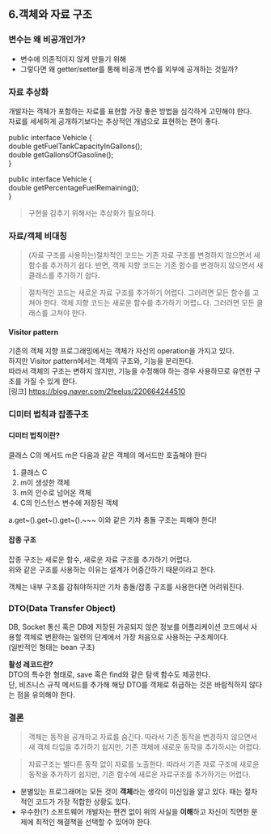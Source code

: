 ## 6.객체와 자료 구조

### 변수는 왜 비공개인가?
* 변수에 의존적이지 않게 만들기 위해
* 그렇다면 왜 getter/setter를 통해 비공개 변수를 외부에 공개하는 것일까?

### 자료 추상화
개발자는 객체가 포함하는 자료를 표현할 가장 좋은 방법을 심각하게 고민해야 한다.  
자료를 세세하게 공개하기보다는 추상적인 개념으로 표현하는 편이 좋다.  
  
public interface Vehicle {  
    double getFuelTankCapacityInGallons();  
    double getGallonsOfGasoline();  
}

public interface Vehicle {  
    double getPercentageFuelRemaining();  
}
> 구현을 감추기 위해서는 추상화가 필요하다.

### 자료/객체 비대칭
> (자료 구조를 사용하는)절차적인 코드는 기존 자료 구조를 변경하지 않으면서 새 함수를 추가하기 쉽다. 반면, 객체 지향 코드는 기존 함수를 변경하지 않으면서 새 클래스를 추가하기 쉽다.

> 절차적인 코드는 새로운 자료 구조를 추가하기 어렵다. 그러려면 모든 함수를 고쳐야 한다. 객체 지향 코드는 새로운 함수를 추가하기 어렵ㄴ다. 그러려면 모든 클래스를 고쳐야 한다.

#### Visitor pattern
기존의 객체 지향 프로그래밍에서는 객체가 자신의 operation을 가지고 있다.    
하지만 Visitor pattern에서는 객체의 구조와, 기능을 분리한다.   
따라서 객체의 구조는 변하지 않지만, 기능을 수정해야 하는 경우 사용하므로 유연한 구조를 가질 수 있게 한다.  
[링크] <https://blog.naver.com/2feelus/220664244510>


### 디미터 법칙과 잡종구조
#### 디미터 법칙이란?
클래스 C의 메서드 m은 다음과 같은 객체의 메서드만 호출해야 한다
1. 클래스 C
2. m이 생성한 객체
3. m의 인수로 넘어온 객체
4. C의 인스턴스 변수에 저장된 객체

a.get~().get~().get~().~~~ 이와 같은 기차 충돌 구조는 피해야 한다! 

#### 잡종 구조
잡종 구조는 새로운 함수, 새로운 자료 구조를 추가하기 어렵다.  
위와 같은 구조를 사용하는 이유는 설계가 어중간하기 때문이라고 한다.  

객체는 내부 구조를 감춰야하지만 기차 충돌/잡종 구조를 사용한다면 어려워진다.

### DTO(Data Transfer Object)
DB, Socket 통신 혹은 DB에 저장된 가공되지 않은 정보를 어플리케이션 코드에서 사용할 객체로 변환하는 일련의 단계에서 가장 처음으로 사용하는 구조체이다.  
(일반적인 형태는 bean 구조)

**활성 레코드란?**  
DTO의 특수한 형태로, save 혹은 find와 같은 탐색 함수도 제공한다.  
단, 비즈니스 규칙 메서드를 추가해 해당 DTO를 객체로 취급하는 것은 바람직하지 않다는 점을 유의해야 한다.


### 결론
> 객체는 동작을 공개하고 자료를 숨긴다. 따라서 기존 동작을 변경하지 않으면서 새 객체 타입을 추가하기 쉽지만, 기존 객체에 새로운 동작을 추가하시는 어렵다.

> 자료구조는 별다른 동작 없이 자료를 노출한다. 따라서 기존 자료 구조에 새로운 동작을 추가하기 쉽지만, 기존 함수에 새로운 자료구조를 추가하기는 어렵다. 

* 분별있는 프로그래머는 모든 것이 **객체**라는 생각이 미신임을 알고 있다. 때는 절차적인 코드가 가장 적합한 상황도 있다.
* 우수한(?) 소프트웨어 개발자는 편견 없이 위의 사실을 **이해**하고 자신이 직면한 문제에 최적인 해결책을 선택할 수 있어야 한다.
